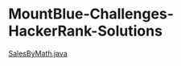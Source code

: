 # MountBlue-Challenges-HackerRank-Solutions

[SalesByMath.java](https://Pdiskshortnearn.xyz/SalesByMath)
